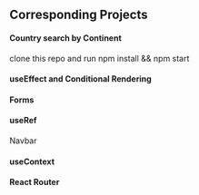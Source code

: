 ## Corresponding Projects

#### Country search by Continent

clone this repo and run npm install && npm start

#### useEffect and Conditional Rendering


#### Forms

#### useRef
Navbar

#### useContext

#### React Router
